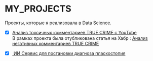 # MY_PROJECTS
Проекты, которые я реализовала в Data Science.


- [x] [Анализ токсичных комментариев TRUE CRIME с YouTube](https://github.com/makarstasia/TRUE_CRIME_COMMENTS)  
       В рамках проекта была отубликована статья на Хабр : [Анализ негативных комментариев TRUE CRIME](https://habr.com/ru/articles/830100/)
- [x] [ ИИ Сервис для постановки диагноза пласкостопия](https://github.com/makarstasia/MY_PROJECTS/blob/main/PESPLANUS.md)
      
